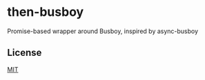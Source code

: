 # then-busboy

Promise-based wrapper around Busboy, inspired by async-busboy

## License

[MIT](LICENSE)
